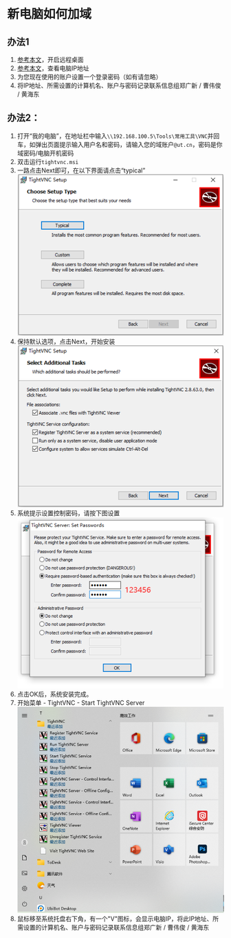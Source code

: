 # 新电脑如何加域

## 办法1

1. [参考本文](/question/SSLVPN问题/远程桌面设置)，开启远程桌面
2. [参考本文](/question/网络使用问题/查看ip)，查看电脑IP地址
3. 为您现在使用的账户设置一个登录密码（如有请忽略）
4. 将IP地址、所需设置的计算机名、账户与密码记录联系信息组郑广新 / 曹伟俊 / 黄海东

## 办法2：

1. 打开“我的电脑”，在地址栏中输入`\\192.168.100.5\Tools\常用工具\VNC`并回车，如弹出页面提示输入用户名和密码，请输入您的域账户`@ut.cn`，密码是你域密码/电脑开机密码
2. 双击运行`tightvnc.msi`
3. 一路点击Next即可，在以下界面请点击“typical”
   ![](assets/20220908_135922_image.png)
4. 保持默认选项，点击Next，开始安装
   ![](assets/20220908_135935_image.png)
5. 系统提示设置控制密码，请按下图设置
   ![](assets/20220908_140048_image.png)
6. 点击OK后，系统安装完成。
7. 开始菜单 - TightVNC - Start TightVNC Server
   ![](assets/20220908_140413_image.png)
8. 鼠标移至系统托盘右下角，有一个"V"图标，会显示电脑IP，将此IP地址、所需设置的计算机名、账户与密码记录联系信息组郑广新 / 曹伟俊 / 黄海东
